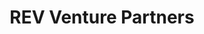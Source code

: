 ---
layout: firm_page
title: "REV Venture Partners"
id: "rev.vc"
permalink: "/revventurepartnersrev.vc/"
website: "https://rev.vc"
offices: "London (United Kingdom), San Francisco (United States), New York (United States), Boston (United States), Los Angeles (United States), Seattle (United States), Berlin (Germany), Tel Aviv (Israel)"
investment_stages: "Series A, Series B, Series C"
portfolio_companies: "Recorded Future, Palantir, Healthline, Babbel, Netli, ThoughtSpot, Semios, Cornerstone OnDemand, Effectiv, Gigasheet, Cybersixgill, LegalMation, NetBase, MemSQL, Heavybit, Quantcast"
portfolio_link: "https://rev.vc/#portfolio"
investment_markets: "Big Data, Digital Health, Internet, Enterprise Technology, AI, Data Analytics"
founded_year: "2000"
description: "REV is a global venture capital partnership backed by RELX Group. They focus on building companies transforming markets through data, technology, and analytics, investing primarily in early and mid-stage companies."
linkedin: "https://uk.linkedin.com/company/rev-vc"
twitter: ""
instagram: ""
team_page: "https://rev.vc/#team"
investor_type: "Venture Capital, Corporate VC"
crunchbase: "https://www.crunchbase.com/organization/reed-elsevier"
pitchbook: "https://pitchbook.com/profiles/investor/11281-42"

# SEO Optimization
meta_title: "REV Venture Partners - VC Firm - projectstartups.com"
meta_description: "REV Venture Partners, REV is a global venture capital partnership backed by RELX Group. They focus on building companies transforming markets through data, technology, and ..."
meta_keywords: "REV Venture Partners, Big Data, Digital Health, Internet, Enterprise Technology, AI, Data Analytics, VC firm, venture capital, startup investor, projectstartups.com"
canonical_url: "https://vc.projectstartups.com/revventurepartnersrev.vc/"
---